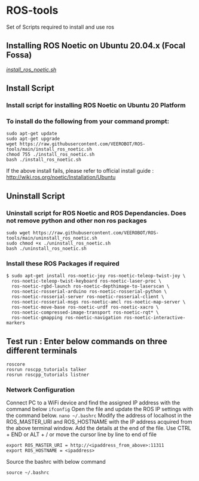 # ROS-tools
Set of Scripts required to install and use ros

## Installing ROS Noetic on Ubuntu 20.04.x (Focal Fossa)
[_install_ros_noetic.sh_](https://raw.githubusercontent.com/VEEROBOT/ROS-tools/main/install_ros_noetic.sh)

## Install Script
### Install script for installing ROS Noetic on Ubuntu 20 Platform
### To install do the following from your command prompt: 

```
sudo apt-get update
sudo apt-get upgrade
wget https://raw.githubusercontent.com/VEEROBOT/ROS-tools/main/install_ros_noetic.sh
chmod 755 ./install_ros_noetic.sh 
bash ./install_ros_noetic.sh
```

If the above install fails, please refer to official install guide : http://wiki.ros.org/noetic/Installation/Ubuntu

## Uninstall Script
### Uninstall script for ROS Noetic and ROS Dependancies. Does not remove python and other non ros packages
```
sudo wget https://raw.githubusercontent.com/VEEROBOT/ROS-tools/main/uninstall_ros_noetic.sh
sudo chmod +x ./uninstall_ros_noetic.sh
bash ./uninstall_ros_noetic.sh
```
### Install these ROS Packages if required

```
$ sudo apt-get install ros-noetic-joy ros-noetic-teleop-twist-joy \
  ros-noetic-teleop-twist-keyboard ros-noetic-laser-proc \
  ros-noetic-rgbd-launch ros-noetic-depthimage-to-laserscan \
  ros-noetic-rosserial-arduino ros-noetic-rosserial-python \
  ros-noetic-rosserial-server ros-noetic-rosserial-client \
  ros-noetic-rosserial-msgs ros-noetic-amcl ros-noetic-map-server \
  ros-noetic-move-base ros-noetic-urdf ros-noetic-xacro \
  ros-noetic-compressed-image-transport ros-noetic-rqt* \
  ros-noetic-gmapping ros-noetic-navigation ros-noetic-interactive-markers
```  

## Test run : Enter below commands on three different terminals
```
roscore
rosrun roscpp_tutorials talker
rosrun roscpp_tutorials listner
```

### Network Configuration
Connect PC to a WiFi device and find the assigned IP address with the command below
``` ifconfig ```
Open the file and update the ROS IP settings with the command below. 
``` nano ~/.bashrc ```
Modify the address of localhost in the ROS_MASTER_URI and ROS_HOSTNAME with the IP address acquired from the above terminal window. Add the details at the end of the file. Use CTRL + END or ALT + / or move the cursor line by line to end of file
 ```
 export ROS_MASTER_URI = http://<ipaddress_from_above>:11311
 export ROS_HOSTNAME = <ipaddress>
 ```
 Source the bashrc with below command
 ```
 source ~/.bashrc
 ```
